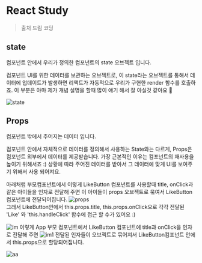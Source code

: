 # React Study

> 출처 드림 코딩



## state

컴포넌트 안에서 우리가 정의한 컴포넌트의 state 오브젝트 입니다.

컴포넌트 UI를 위한 데이터를 보관하는 오브젝트로, 이 state라는 오브젝트를 통해서 데이터에 업데이트가 발생하면 리액트가 자동적으로 우리가 구현한 render 함수를 호출하죠. 이 부분은 아마 제가 개념 설명을 할때 많이 얘기 해서 잘 아실것 같아요 🙌 

![state](https://files.cdn.thinkific.com/file_uploads/292401/images/2c3/f08/d8a/1601248661813.jpg)

## Props

컴포넌트 밖에서 주어지는 데이터 입니다.

컴포넌트 안에서 자체적으로 데이터를 정의해서 사용하는 State와는 다르게, Props은 컴포넌트 외부에서 데이터를 제공받습니다. 가장 근본적인 이유는 컴포넌트의 재사용을 높이기 위해서죠 :) 상황에 따라 주어진 데이터를 받아서 그 데이터에 맞게 UI를 보여주기 위해서 사용 되어져요. 

아래처럼 부모컴포넌트에서 이렇게 LikeButton 컴포넌트를 사용할때 title, onClick과 같은 아이들을 인자로 전달해 주면 이 아이들이 props 오브젝트로 묶여서 LikeButton 컴포넌트에 전달되어집니다.
![props](https://files.cdn.thinkific.com/file_uploads/292401/images/3fb/f4a/03a/1601248661740.jpg)   
그래서 LikeButton안에서 this.props.title, this.props.onClick으로 각각 전달된 'Like' 와 'this.handleClick' 함수에 접근 할 수가 있어요 :)

![im](https://files.cdn.thinkific.com/file_uploads/292401/images/c0e/e68/9fb/Screen_Shot_2020-09-28_at_9.27.00_am.png)
이렇게 App 부모 컴포넌트에서 LikeButton 컴포넌트에 title과 onClick을 인자로 전달해 주면 
![im1](https://files.cdn.thinkific.com/file_uploads/292401/images/c83/326/546/Screen_Shot_2020-09-28_at_9.26.41_am.png)
전달된 인자들이 오브젝트로 묶어져서 LikeButton컴포넌트 안에서 this.props으로 할당되어집니다.

![aa](https://files.cdn.thinkific.com/file_uploads/292401/images/0e9/0b9/7b0/Screen_Shot_2020-09-28_at_9.29.22_am.png)